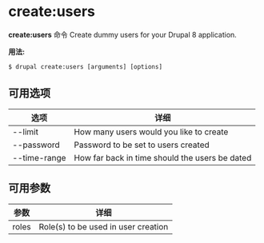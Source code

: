 # create:users
**create:users** 命令 Create dummy users for your Drupal 8 application.

**用法:**
```
$ drupal create:users [arguments] [options] 
```

## 可用选项
选项 | 详细
-------|-------------
--limit | How many users would you like to create
--password | Password to be set to users created
--time-range | How far back in time should the users be dated

## 可用参数
参数 | 详细
---------|-------------
roles | Role(s) to be used in user creation
